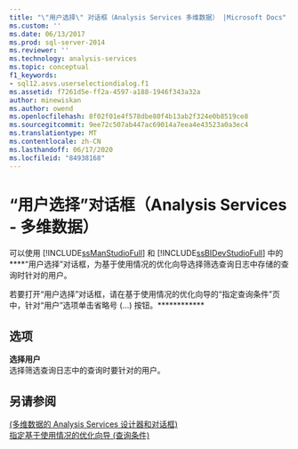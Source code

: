 ```yaml
---
title: "\"用户选择\" 对话框（Analysis Services 多维数据） |Microsoft Docs"
ms.custom: ''
ms.date: 06/13/2017
ms.prod: sql-server-2014
ms.reviewer: ''
ms.technology: analysis-services
ms.topic: conceptual
f1_keywords:
- sql12.asvs.userselectiondialog.f1
ms.assetid: f7261d5e-ff2a-4597-a188-1946f343a32a
author: minewiskan
ms.author: owend
ms.openlocfilehash: 8f02f01e4f578dbe80f4b13ab2f324e0b8519ce8
ms.sourcegitcommit: 9ee72c507ab447ac69014a7eea4e43523a0a3ec4
ms.translationtype: MT
ms.contentlocale: zh-CN
ms.lasthandoff: 06/17/2020
ms.locfileid: "84938168"
---
```

# <a name="user-selection-dialog-box-analysis-services---multidimensional-data"></a>“用户选择”对话框（Analysis Services - 多维数据）
  可以使用 [!INCLUDE[ssManStudioFull](../includes/ssmanstudiofull-md.md)] 和 [!INCLUDE[ssBIDevStudioFull](../includes/ssbidevstudiofull-md.md)] 中的****“用户选择”对话框，为基于使用情况的优化向导选择筛选查询日志中存储的查询时针对的用户。  
  
 若要打开“用户选择”对话框，请在基于使用情况的优化向导的“指定查询条件”页中，针对“用户”选项单击省略号 (...) 按钮。************  
  
## <a name="options"></a>选项  
 **选择用户**  
 选择筛选查询日志中的查询时要针对的用户。  
  
## <a name="see-also"></a>另请参阅  
 [&#40;多维数据的 Analysis Services 设计器和对话框&#41;](analysis-services-designers-and-dialog-boxes-multidimensional-data.md)   
 [指定基于使用情况的优化向导 &#40;查询条件&#41;](specify-query-criteria-usage-based-optimization-wizard.md)  
  
  
